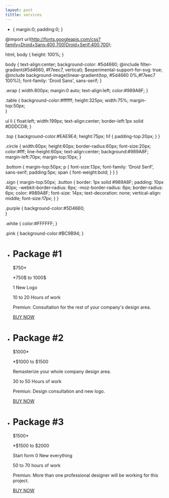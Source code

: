 ```yaml
---
layout: post
tittle: services
--- 
```

* {
  margin:0;
  padding:0;
}

@import url(http://fonts.googleapis.com/css?family=Droid+Sans:400,700|Droid+Serif:400,700);

html, body {
  height: 100%;
}

body {
  text-align:center;
  background-color: #5d4660;
  @include filter-gradient(#5d4660, #f7eec7, vertical);
  $experimental-support-for-svg: true;
  @include background-image(linear-gradient(top, #5d4660    0%,#f7eec7 100%));
  font-family: 'Droid Sans', sans-serif;
}

.wrap {
  width:800px;
  margin:0 auto;
  text-align:left;
  color:#989A8F;
}

.table {
  background-color:#ffffff; 
  height:325px;
  width:75%;
  margin-top:50px;  
}

ul li {
  float:left;
  width:199px;
  text-align:center;
  border-left:1px solid #DDDCD8;
}

.top {
  background-color:#EAE9E4;
  height:75px;
  h1 {
    padding-top:20px;
  }
}

.circle {
  width:60px;
  height:60px;
  border-radius:60px;
  font-size:20px;
  color:#fff;
  line-height:60px;
  text-align:center;
  background:#989A8F;
  margin-left:70px;
  margin-top:10px;
}

.bottom {
margin-top:50px;
  p {
     font-size:13px;
     font-family: 'Droid Serif', sans-serif;
     padding:5px;
    span {
     font-weight:bold; 
    }
  }
}

.sign {
  margin-top:50px;
    .button {
   border: 1px solid #989A8F;
   padding: 10px 40px;
   -webkit-border-radius: 6px;
   -moz-border-radius: 6px;
   border-radius: 6px;
   color: #989A8F;
   font-size: 14px;
   text-decoration: none;
   vertical-align: middle;
    font-size:17px;
   }
}

.purple {
  background-color:#5D4660;   
}

.white {
 color:#FFFFFF; 
}

.pink {
  background-color:#BC9B94;
}
<div class="wrap">
<div class="table">
<ul>
  
<li>
  <div class="top">
    <h1>Package #1</h1>
    <div class="circle">$750*</div>
  </div>
  <div class="bottom">
    <p><span>*750$ to 1000$</span></p>
    <p><span>1</span> New Logo</p>
    <p><span>10 to 20</span> Hours of work</p>
    <p><span>Premiun:</span> Consultation for the rest of your
company's design area. </p>
    <div class="sign">
    <a href='#' class='button'>BUY NOW</a>
    </div>
  </div>
</li>
  
<li>
  <div class="top">
    <h1>Package #2</h1>
    <div class="circle">$1000*</div>
  </div>
    <div class="bottom">
    <p><span>*$1000 to $1500</span></p>
    <p><span>Remasterize</span> your whole company design area.</p>
    <p><span>30 to 50</span> Hours of work</p>
    <p><span>Premiun:</span> Design consultation and new logo.</p>
    <div class="sign">
    <a href='#' class='button'>BUY NOW</a>
    </div>
  </div>
</li>
  
<li>
  <div class="top">
    <h1>Package #3</h1>
    <div class="circle">$1500*</div>
  </div>
    <div class="bottom">
    <p><span>*$1500 to $2000</span></p>
    <p><span>Start form 0</span> New everything</p>
    <p><span>50 to 70</span> hours of work</p>
    <p><span>Premiun:</span> More than one professional designer will be working for this project.</p>
    <div class="sign">
    <a href='#' class='button'>BUY NOW</a>
    </div>
  </div>
</li>  
</ul>
</div>
</div>
